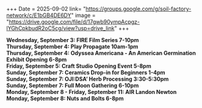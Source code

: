 +++
Date = 2025-09-02
link= "https://groups.google.com/g/soil-factory-network/c/E1bGB4DE6DY"
image = "https://drive.google.com/file/d/17gwb90ympAcpgz-lYGhCpkbudR2oC5cg/view?usp=drive_link"
+++

**Wednesday, September 3: FIRE Film Series 7-10pm**  
**Thursday, September 4: Play Propagate 10am-1pm**  
**Thursday, September 4: Odyssea Americana - An American Germination Exhibit Opening 6-8pm**  
**Friday, September 5: Craft Studio Opening Event 5-8pm**  
**Sunday, September 7: Ceramics Drop-in for Beginners 1-4pm**  
**Sunday, September 7: OJI:DSA’ Herb Processing 3:30-5:30pm**  
**Sunday, September 7:  Full Moon Gathering 6-10pm**  
**Monday, September 8 - Friday, September 11: AIR Landon Newton**  
**Monday, September 8: Nuts and Bolts 6-8pm**

<!--more--\> 
